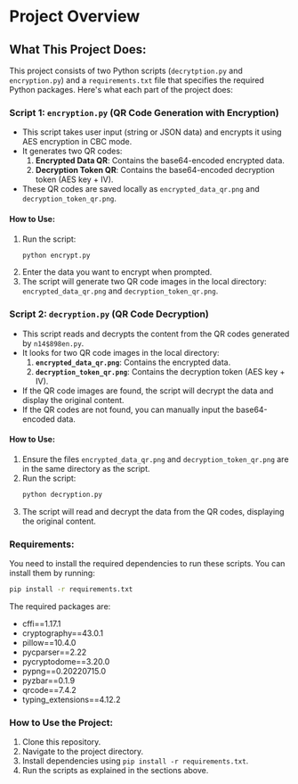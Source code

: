 
# Project Overview

## What This Project Does:
This project consists of two Python scripts (`decrytption.py` and `encryption.py`) and a `requirements.txt` file that specifies the required Python packages. Here's what each part of the project does:

### **Script 1: `encryption.py`** (QR Code Generation with Encryption)
- This script takes user input (string or JSON data) and encrypts it using AES encryption in CBC mode.
- It generates two QR codes:
  1. **Encrypted Data QR**: Contains the base64-encoded encrypted data.
  2. **Decryption Token QR**: Contains the base64-encoded decryption token (AES key + IV).
- These QR codes are saved locally as `encrypted_data_qr.png` and `decryption_token_qr.png`.

#### How to Use:
1. Run the script:
   ```bash
   python encrypt.py
   ```
2. Enter the data you want to encrypt when prompted.
3. The script will generate two QR code images in the local directory: `encrypted_data_qr.png` and `decryption_token_qr.png`.

### **Script 2: `decryption.py`** (QR Code Decryption)
- This script reads and decrypts the content from the QR codes generated by `n14$898en.py`.
- It looks for two QR code images in the local directory:
  1. **`encrypted_data_qr.png`**: Contains the encrypted data.
  2. **`decryption_token_qr.png`**: Contains the decryption token (AES key + IV).
- If the QR code images are found, the script will decrypt the data and display the original content.
- If the QR codes are not found, you can manually input the base64-encoded data.

#### How to Use:
1. Ensure the files `encrypted_data_qr.png` and `decryption_token_qr.png` are in the same directory as the script.
2. Run the script:
   ```bash
   python decryption.py
   ```
3. The script will read and decrypt the data from the QR codes, displaying the original content.

### **Requirements**:
You need to install the required dependencies to run these scripts. You can install them by running:
```bash
pip install -r requirements.txt
```
The required packages are:
- cffi==1.17.1
- cryptography==43.0.1
- pillow==10.4.0
- pycparser==2.22
- pycryptodome==3.20.0
- pypng==0.20220715.0
- pyzbar==0.1.9
- qrcode==7.4.2
- typing_extensions==4.12.2

### How to Use the Project:
1. Clone this repository.
2. Navigate to the project directory.
3. Install dependencies using `pip install -r requirements.txt`.
4. Run the scripts as explained in the sections above.
